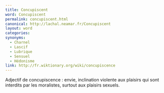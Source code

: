 ```yaml
---
title: Concupiscent
word: Concupiscent
permalink: concupiscent.html
canonical: http://lachal.neamar.fr/Concupiscent
layout: word
categories:
synonyms:
  - Charnel
  - Lascif
  - Lubrique
  - Sensuel
  - Hédonisme
link: http://fr.wiktionary.org/wiki/concupiscence
---
```


Adjectif de concupiscence : envie, inclination violente aux plaisirs qui sont interdits par les moralistes, surtout aux plaisirs sexuels.

